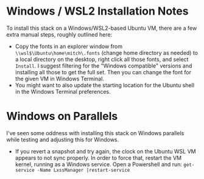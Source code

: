 # Windows / WSL2 Installation Notes

To install this stack on a Windows/WSL2-based Ubuntu VM, there are a few extra manual steps, roughly outlined here:

* Copy the fonts in an explorer window from `\\wsl$\Ubuntu\home\mitch\.fonts` (change home directory as needed) to a local directory on the desktop, right click all those fonts, and select `Install`. I suggest filtering for the "Windows compatible" versions and installing all those to get the full set. Then you can change the font for the given VM in Windows Terminal.
* You might want to also update the starting location for the Ubuntu shell in the Windows Terminal preferences.

# Windows on Parallels

I've seen some oddness with installing this stack on Windows parallels while testing and adjusting this for Windows.

* If you revert a snapshot and try again, the clock on the Ubuntu WSL VM appears to not sync properly. In order to force that, restart the VM kernel, running as a Windows service. Open a Powershell and run: `get-service -Name LxssManager |restart-service`

